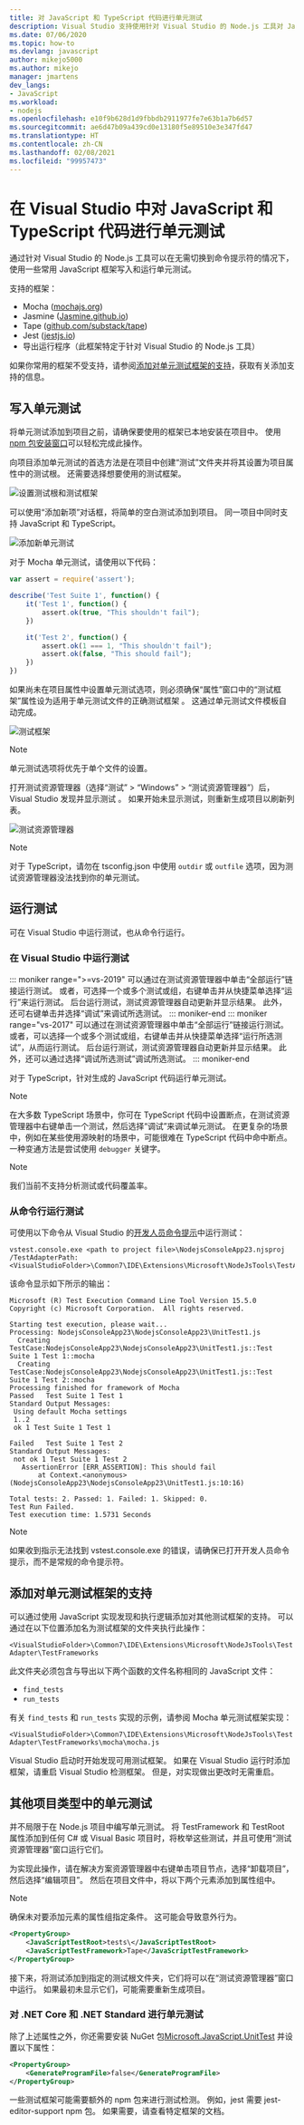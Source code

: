 ```yaml
---
title: 对 JavaScript 和 TypeScript 代码进行单元测试
description: Visual Studio 支持使用针对 Visual Studio 的 Node.js 工具对 JavaScript 和 TypeScript 代码进行单元测试
ms.date: 07/06/2020
ms.topic: how-to
ms.devlang: javascript
author: mikejo5000
ms.author: mikejo
manager: jmartens
dev_langs:
- JavaScript
ms.workload:
- nodejs
ms.openlocfilehash: e10f9b628d1d9fbbdb2911977fe7e63b1a7b6d57
ms.sourcegitcommit: ae6d47b09a439cd0e13180f5e89510e3e347fd47
ms.translationtype: HT
ms.contentlocale: zh-CN
ms.lasthandoff: 02/08/2021
ms.locfileid: "99957473"
---
```

# <a name="unit-testing-javascript-and-typescript-in-visual-studio"></a>在 Visual Studio 中对 JavaScript 和 TypeScript 代码进行单元测试

通过针对 Visual Studio 的 Node.js 工具可以在无需切换到命令提示符的情况下，使用一些常用 JavaScript 框架写入和运行单元测试。

支持的框架：
* Mocha ([mochajs.org](https://mochajs.org/))
* Jasmine ([Jasmine.github.io](https://jasmine.github.io/))
* Tape ([github.com/substack/tape](https://github.com/substack/tape))
* Jest ([jestjs.io](https://jestjs.io/))
* 导出运行程序（此框架特定于针对 Visual Studio 的 Node.js 工具）

如果你常用的框架不受支持，请参阅[添加对单元测试框架的支持](#addingFramework)，获取有关添加支持的信息。

## <a name="write-unit-tests"></a>写入单元测试

将单元测试添加到项目之前，请确保要使用的框架已本地安装在项目中。 使用 [npm 包安装窗口](npm-package-management.md#npmInstallWindow)可以轻松完成此操作。

向项目添加单元测试的首选方法是在项目中创建“测试”文件夹并将其设置为项目属性中的测试根。 还需要选择想要使用的测试框架。

![设置测试根和测试框架](../javascript/media/unit-test-project-properties.png)

可以使用“添加新项”对话框，将简单的空白测试添加到项目。 同一项目中同时支持 JavaScript 和 TypeScript。

![添加新单元测试](../javascript/media/unit-test-add-new-item.png)

对于 Mocha 单元测试，请使用以下代码：

```javascript
var assert = require('assert');

describe('Test Suite 1', function() {
    it('Test 1', function() {
        assert.ok(true, "This shouldn't fail");
    })

    it('Test 2', function() {
        assert.ok(1 === 1, "This shouldn't fail");
        assert.ok(false, "This should fail");
    })
})
```

如果尚未在项目属性中设置单元测试选项，则必须确保“属性”窗口中的“测试框架”属性设为适用于单元测试文件的正确测试框架 。 这通过单元测试文件模板自动完成。

![测试框架](../javascript/media/UnitTestsFrameworkMocha.png)

> [!Note]
> 单元测试选项将优先于单个文件的设置。

打开测试资源管理器（选择“测试” > “Windows” > “测试资源管理器”）后，Visual Studio 发现并显示测试  。 如果开始未显示测试，则重新生成项目以刷新列表。

![测试资源管理器](../javascript/media/UnitTestsDiscoveryMocha.png)

> [!NOTE]
> 对于 TypeScript，请勿在 tsconfig.json 中使用 `outdir` 或 `outfile` 选项，因为测试资源管理器没法找到你的单元测试。

## <a name="run-tests"></a>运行测试

可在 Visual Studio 中运行测试，也从命令行运行。

### <a name="run-tests-in-visual-studio"></a>在 Visual Studio 中运行测试

::: moniker range=">=vs-2019"
可以通过在测试资源管理器中单击“全部运行”链接运行测试。 或者，可选择一个或多个测试或组，右键单击并从快捷菜单选择“运行”来运行测试。 后台运行测试，测试资源管理器自动更新并显示结果。 此外，还可右键单击并选择“调试”来调试所选测试。
::: moniker-end
::: moniker range="vs-2017"
可以通过在测试资源管理器中单击“全部运行”链接运行测试。 或者，可以选择一个或多个测试或组，右键单击并从快捷菜单选择“运行所选测试”，从而运行测试。 后台运行测试，测试资源管理器自动更新并显示结果。 此外，还可以通过选择“调试所选测试”调试所选测试。
::: moniker-end

对于 TypeScript，针对生成的 JavaScript 代码运行单元测试。

> [!NOTE]
> 在大多数 TypeScript 场景中，你可在 TypeScript 代码中设置断点，在测试资源管理器中右键单击一个测试，然后选择“调试”来调试单元测试。 在更复杂的场景中，例如在某些使用源映射的场景中，可能很难在 TypeScript 代码中命中断点。 一种变通方法是尝试使用 `debugger` 关键字。

> [!NOTE]
> 我们当前不支持分析测试或代码覆盖率。

### <a name="run-tests-from-the-command-line"></a>从命令行运行测试

可使用以下命令从 Visual Studio 的[开发人员命令提示](/dotnet/framework/tools/developer-command-prompt-for-vs)中运行测试：

```
vstest.console.exe <path to project file>\NodejsConsoleApp23.njsproj /TestAdapterPath:<VisualStudioFolder>\Common7\IDE\Extensions\Microsoft\NodeJsTools\TestAdapter
```

该命令显示如下所示的输出：

```
Microsoft (R) Test Execution Command Line Tool Version 15.5.0
Copyright (c) Microsoft Corporation.  All rights reserved.

Starting test execution, please wait...
Processing: NodejsConsoleApp23\NodejsConsoleApp23\UnitTest1.js
  Creating TestCase:NodejsConsoleApp23\NodejsConsoleApp23\UnitTest1.js::Test Suite 1 Test 1::mocha
  Creating TestCase:NodejsConsoleApp23\NodejsConsoleApp23\UnitTest1.js::Test Suite 1 Test 2::mocha
Processing finished for framework of Mocha
Passed   Test Suite 1 Test 1
Standard Output Messages:
 Using default Mocha settings
 1..2
 ok 1 Test Suite 1 Test 1

Failed   Test Suite 1 Test 2
Standard Output Messages:
 not ok 1 Test Suite 1 Test 2
   AssertionError [ERR_ASSERTION]: This should fail
       at Context.<anonymous> (NodejsConsoleApp23\NodejsConsoleApp23\UnitTest1.js:10:16)

Total tests: 2. Passed: 1. Failed: 1. Skipped: 0.
Test Run Failed.
Test execution time: 1.5731 Seconds
```

> [!NOTE]
> 如果收到指示无法找到 vstest.console.exe 的错误，请确保已打开开发人员命令提示，而不是常规的命令提示符。

## <a name="add-support-for-a-unit-test-framework"></a><a name="addingFramework"></a>添加对单元测试框架的支持

可以通过使用 JavaScript 实现发现和执行逻辑添加对其他测试框架的支持。 可以通过在以下位置添加名为测试框架的文件夹执行此操作：

`<VisualStudioFolder>\Common7\IDE\Extensions\Microsoft\NodeJsTools\TestAdapter\TestFrameworks`

此文件夹必须包含与导出以下两个函数的文件名称相同的 JavaScript 文件：

* `find_tests`
* `run_tests`

有关 `find_tests` 和 `run_tests` 实现的示例，请参阅 Mocha 单元测试框架实现：

`<VisualStudioFolder>\Common7\IDE\Extensions\Microsoft\NodeJsTools\TestAdapter\TestFrameworks\mocha\mocha.js`

Visual Studio 启动时开始发现可用测试框架。 如果在 Visual Studio 运行时添加框架，请重启 Visual Studio 检测框架。 但是，对实现做出更改时无需重启。

## <a name="unit-tests-in-other-project-types"></a>其他项目类型中的单元测试
并不局限于在 Node.js 项目中编写单元测试。 将 TestFramework 和 TestRoot 属性添加到任何 C# 或 Visual Basic 项目时，将枚举这些测试，并且可使用“测试资源管理器”窗口运行它们。

为实现此操作，请在解决方案资源管理器中右键单击项目节点，选择“卸载项目”，然后选择“编辑项目”。 然后在项目文件中，将以下两个元素添加到属性组中。

> [!NOTE]
> 确保未对要添加元素的属性组指定条件。
> 这可能会导致意外行为。

```xml
<PropertyGroup>
    <JavaScriptTestRoot>tests\</JavaScriptTestRoot>
    <JavaScriptTestFramework>Tape</JavaScriptTestFramework>
</PropertyGroup>
```

接下来，将测试添加到指定的测试根文件夹，它们将可以在“测试资源管理器”窗口中运行。 如果最初未显示它们，可能需要重新生成项目。

### <a name="unit-test-net-core-and-net-standard"></a>对 .NET Core 和 .NET Standard 进行单元测试
除了上述属性之外，你还需要安装 NuGet 包[Microsoft.JavaScript.UnitTest](https://www.nuget.org/packages/Microsoft.JavaScript.UnitTest/) 并设置以下属性：

```xml
<PropertyGroup>
    <GenerateProgramFile>false</GenerateProgramFile>
</PropertyGroup>
```

一些测试框架可能需要额外的 npm 包来进行测试检测。 例如，jest 需要 jest-editor-support npm 包。 如果需要，请查看特定框架的文档。
